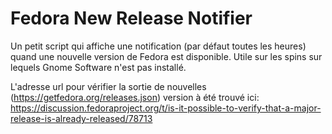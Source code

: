 # Fedora New Release Notifier

Un petit script qui affiche une notification (par défaut toutes les heures) quand une nouvelle version de Fedora est disponible. Utile sur les spins sur lequels Gnome Software n'est pas installé.

L'adresse url pour vérifier la sortie de nouvelles (https://getfedora.org/releases.json) version à été trouvé ici: https://discussion.fedoraproject.org/t/is-it-possible-to-verify-that-a-major-release-is-already-released/78713